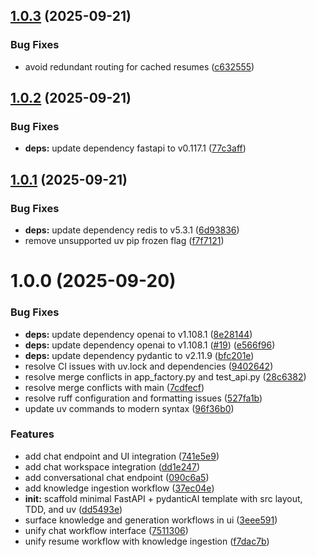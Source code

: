 ## [1.0.3](https://github.com/yamshy/resume-assistant/compare/v1.0.2...v1.0.3) (2025-09-21)


### Bug Fixes

* avoid redundant routing for cached resumes ([c632555](https://github.com/yamshy/resume-assistant/commit/c632555cce90c151f9d0a551ce6d09e254e882a8))

## [1.0.2](https://github.com/yamshy/resume-assistant/compare/v1.0.1...v1.0.2) (2025-09-21)


### Bug Fixes

* **deps:** update dependency fastapi to v0.117.1 ([77c3aff](https://github.com/yamshy/resume-assistant/commit/77c3affd1a20f2539e7abb483c9f68802a5680d6))

## [1.0.1](https://github.com/yamshy/resume-assistant/compare/v1.0.0...v1.0.1) (2025-09-21)


### Bug Fixes

* **deps:** update dependency redis to v5.3.1 ([6d93836](https://github.com/yamshy/resume-assistant/commit/6d93836f5e3b749f00120f5e6c3ba13c1727b030))
* remove unsupported uv pip frozen flag ([f7f7121](https://github.com/yamshy/resume-assistant/commit/f7f712171a8401a95122dac0c4f350eb2ed8581b))

# 1.0.0 (2025-09-20)


### Bug Fixes

* **deps:** update dependency openai to v1.108.1 ([8e28144](https://github.com/yamshy/resume-assistant/commit/8e28144ab911575c2d98e79a6fc7ed3a3efd1dce))
* **deps:** update dependency openai to v1.108.1 ([#19](https://github.com/yamshy/resume-assistant/issues/19)) ([e566f96](https://github.com/yamshy/resume-assistant/commit/e566f96852c5eda71edba7d509df02006bcae750))
* **deps:** update dependency pydantic to v2.11.9 ([bfc201e](https://github.com/yamshy/resume-assistant/commit/bfc201e474acfe40473202e997f39ba5c049a2e9))
* resolve CI issues with uv.lock and dependencies ([9402642](https://github.com/yamshy/resume-assistant/commit/94026424b96e1f6118b37018743451bfc44a9f0b))
* resolve merge conflicts in app_factory.py and test_api.py ([28c6382](https://github.com/yamshy/resume-assistant/commit/28c63825a0fc196cbe666c8fc510f500182e6810))
* resolve merge conflicts with main ([7cdfecf](https://github.com/yamshy/resume-assistant/commit/7cdfecf3c974e1fc4739d9ee598671b679b4d399))
* resolve ruff configuration and formatting issues ([527fa1b](https://github.com/yamshy/resume-assistant/commit/527fa1bed3c1b6160bfbb1e13bc1371c608c4e96))
* update uv commands to modern syntax ([96f36b0](https://github.com/yamshy/resume-assistant/commit/96f36b03eb729a8f41e39c7a687271f134f60701))


### Features

* add chat endpoint and UI integration ([741e5e9](https://github.com/yamshy/resume-assistant/commit/741e5e95e2b57c5276c948f38bb51fe9552d9de4))
* add chat workspace integration ([dd1e247](https://github.com/yamshy/resume-assistant/commit/dd1e2475651feb6db1fd96d3a18df13a1b4f76fa))
* add conversational chat endpoint ([090c6a5](https://github.com/yamshy/resume-assistant/commit/090c6a572e1aa5247cf3ecac482a5890eb4a4883))
* add knowledge ingestion workflow ([37ec04e](https://github.com/yamshy/resume-assistant/commit/37ec04ed2ae25038bed65a09956dfaee84af2730))
* **init:** scaffold minimal FastAPI + pydanticAI template with src layout, TDD, and uv ([dd5493e](https://github.com/yamshy/resume-assistant/commit/dd5493e37e0d785f4e46b2430629d9270684254b))
* surface knowledge and generation workflows in ui ([3eee591](https://github.com/yamshy/resume-assistant/commit/3eee5912889bee9ea3242507fc5b4a90d5c71582))
* unify chat workflow interface ([7511306](https://github.com/yamshy/resume-assistant/commit/75113069804605d4e410144241ea17b10bab3b91))
* unify resume workflow with knowledge ingestion ([f7dac7b](https://github.com/yamshy/resume-assistant/commit/f7dac7b753ddb677f9142695aea006510836dc89))
